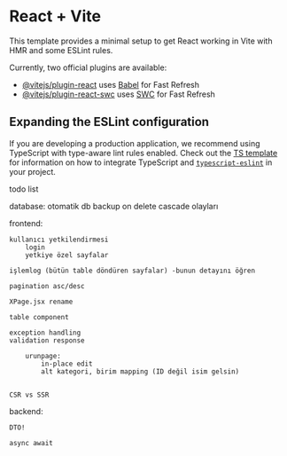 # React + Vite

This template provides a minimal setup to get React working in Vite with HMR and some ESLint rules.

Currently, two official plugins are available:

- [@vitejs/plugin-react](https://github.com/vitejs/vite-plugin-react/blob/main/packages/plugin-react) uses [Babel](https://babeljs.io/) for Fast Refresh
- [@vitejs/plugin-react-swc](https://github.com/vitejs/vite-plugin-react/blob/main/packages/plugin-react-swc) uses [SWC](https://swc.rs/) for Fast Refresh

## Expanding the ESLint configuration

If you are developing a production application, we recommend using TypeScript with type-aware lint rules enabled. Check out the [TS template](https://github.com/vitejs/vite/tree/main/packages/create-vite/template-react-ts) for information on how to integrate TypeScript and [`typescript-eslint`](https://typescript-eslint.io) in your project.

todo list

database:
otomatik db backup
on delete cascade olayları

frontend:

    kullanıcı yetkilendirmesi
    	login
    	yetkiye özel sayfalar

    işlemlog (bütün table döndüren sayfalar) -bunun detayını öğren

    pagination asc/desc

    XPage.jsx rename

    table component

    exception handling
    validation response

    	urunpage:
    		in-place edit
    		alt kategori, birim mapping (ID değil isim gelsin)


    CSR vs SSR

backend:

    DTO!

    async await
